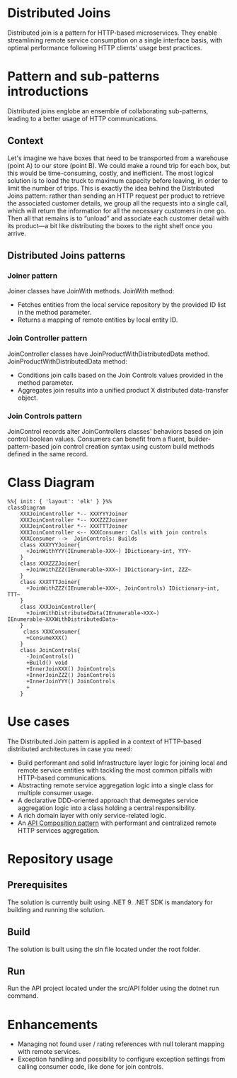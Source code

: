# Distributed Joins

Distributed join is a pattern for HTTP-based microservices.
They enable streamlining remote service consumption on a single interface basis, with optimal performance following HTTP clients' usage best practices.

# Pattern and sub-patterns introductions

Distributed joins englobe an ensemble of collaborating sub-patterns, leading to a better usage of HTTP communications.

## Context

Let's imagine we have boxes that need to be transported from a warehouse (point A) to our store (point B). 
We could make a round trip for each box, but this would be time-consuming, costly, and inefficient.
The most logical solution is to load the truck to maximum capacity before leaving, in order to limit the number of trips.
This is exactly the idea behind the Distributed Joins pattern: rather than sending an HTTP request per product to retrieve the associated customer details, we group all the requests into a single call, which will return the information for all the necessary customers in one go. Then all that remains is to “unload” and associate each customer detail with its product—a bit like distributing the boxes to the right shelf once you arrive.

## Distributed Joins patterns

### Joiner pattern

Joiner classes have JoinWith methods.
JoinWith method: 
   - Fetches entities from the local service repository by the provided ID list in the method parameter.
   - Returns a mapping of remote entities by local entity ID.
     
### Join Controller pattern

JoinController classes have JoinProductWithDistributedData method.
JoinProductWithDistributedData method:
  - Conditions join calls based on the Join Controls values provided in the method parameter.
  - Aggregates join results into a unified product X distributed data-transfer object.

### Join Controls pattern

JoinControl records alter JoinControllers classes' behaviors based on join control boolean values.
Consumers can benefit from a fluent, builder-pattern-based join control creation syntax using custom build methods defined in the same record.

# Class Diagram

```mermaid
%%{ init: { 'layout': 'elk' } }%%
classDiagram
    XXXJoinController *-- XXXYYYJoiner
    XXXJoinController *-- XXXZZZJoiner
    XXXJoinController *-- XXXTTTJoiner
    XXXJoinController <-- XXXConsumer: Calls with join controls
    XXXConsumer -->  JoinControls: Builds
    class XXXYYYJoiner{
      +JoinWithYYY(IEnumerable~XXX~) IDictionary~int, YYY~
    }
    class XXXZZZJoiner{
      +JoinWithZZZ(IEnumerable~XXX~) IDictionary~int, ZZZ~
    }
    class XXXTTTJoiner{
      +JoinWithZZZ(IEnumerable~XXX~, JoinControls) IDictionary~int, TTT~
    }
    class XXXJoinController{
      +JoinWithDistributedData(IEnumerable~XXX~) IEnumerable~XXXWithDistributedData~
    }
     class XXXConsumer{
      +ConsumeXXX()
    }
    class JoinControls{
      -JoinControls()
      +Build() void
      +InnerJoinXXX() JoinControls
      +InnerJoinZZZ() JoinControls
      +InnerJoinYYY() JoinControls
      +
    }
```

# Use cases
The Distributed Join pattern is applied in a context of HTTP-based distributed architectures in case you need:
  - Build performant and solid Infrastructure layer logic for joining local and remote service entities with tackling the most common pitfalls with HTTP-based communications.
  - Abstracting remote service aggregation logic into a single class for multiple consumer usage.
  - A declarative DDD-oriented approach that demegates service aggregation logic into a class holding a central responsibility.
  - A rich domain layer with only service-related logic.
  - An [API Composition pattern](https://microservices.io/patterns/data/api-composition.html) with performant and centralized remote HTTP services aggregation. 
  
# Repository usage

## Prerequisites

The solution is currently built using .NET 9.
.NET SDK is mandatory for building and running the solution.

## Build

The solution is built using the sln file located under the root folder.

## Run

Run the API project located under the src/API folder using the dotnet run command.

# Enhancements

- Managing not found user / rating references with null tolerant mapping with remote services.
- Exception handling and possibility to configure exception settings from calling consumer code, like done for join controls.
